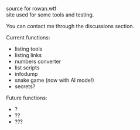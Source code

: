 source for rowan.wtf <br>
site used for some tools and testing.<br>

You can contact me through the discussions section.

Current functions:

- listing tools
- listing links
- numbers converter
- list scripts
- infodump
- snake game (now with AI mode!)
- secrets?

Future functions:

- ?
- ??
- ???
